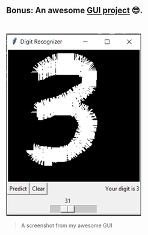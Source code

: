 ## Bonus: An awesome [GUI project](https://github.com/itsikshteinberger/Kaggle-Exercises/tree/main/Digit%20Recognizer/End-to-end%20project) :sunglasses:.
</br>

![](https://github.com/itsikshteinberger/Kaggle-Exercises/blob/main/Digit%20Recognizer/End-to-end%20project/gui.png)

> A screenshot from my awesome GUI
